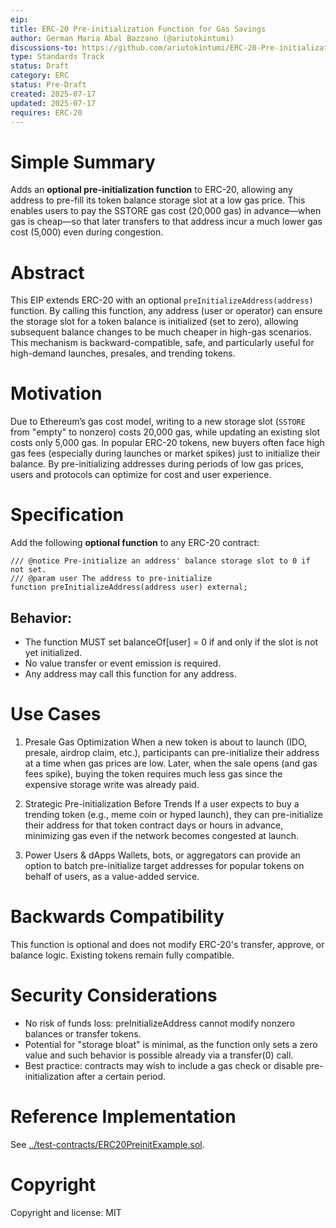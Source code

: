 ```yaml
---
eip: 
title: ERC-20 Pre-initialization Function for Gas Savings
author: German Maria Abal Bazzano (@ariutokintumi)
discussions-to: https://github.com/ariutokintumi/ERC-20-Pre-initialization
type: Standards Track
status: Draft
category: ERC
status: Pre-Draft
created: 2025-07-17
updated: 2025-07-17
requires: ERC-20
---
```


# Simple Summary

Adds an **optional pre-initialization function** to ERC-20, allowing any address to pre-fill its token balance storage slot at a low gas price. This enables users to pay the SSTORE gas cost (20,000 gas) in advance—when gas is cheap—so that later transfers to that address incur a much lower gas cost (5,000) even during congestion.

# Abstract

This EIP extends ERC-20 with an optional `preInitializeAddress(address)` function. By calling this function, any address (user or operator) can ensure the storage slot for a token balance is initialized (set to zero), allowing subsequent balance changes to be much cheaper in high-gas scenarios. This mechanism is backward-compatible, safe, and particularly useful for high-demand launches, presales, and trending tokens.

# Motivation

Due to Ethereum’s gas cost model, writing to a new storage slot (`SSTORE` from "empty" to nonzero) costs 20,000 gas, while updating an existing slot costs only 5,000 gas. In popular ERC-20 tokens, new buyers often face high gas fees (especially during launches or market spikes) just to initialize their balance. By pre-initializing addresses during periods of low gas prices, users and protocols can optimize for cost and user experience.

# Specification

Add the following **optional function** to any ERC-20 contract:

```solidity
/// @notice Pre-initialize an address' balance storage slot to 0 if not set.
/// @param user The address to pre-initialize
function preInitializeAddress(address user) external;
```

## Behavior:

- The function MUST set balanceOf[user] = 0 if and only if the slot is not yet initialized.
- No value transfer or event emission is required.
- Any address may call this function for any address.

# Use Cases

1. Presale Gas Optimization
When a new token is about to launch (IDO, presale, airdrop claim, etc.), participants can pre-initialize their address at a time when gas prices are low. Later, when the sale opens (and gas fees spike), buying the token requires much less gas since the expensive storage write was already paid.

2. Strategic Pre-initialization Before Trends
If a user expects to buy a trending token (e.g., meme coin or hyped launch), they can pre-initialize their address for that token contract days or hours in advance, minimizing gas even if the network becomes congested at launch.

3. Power Users & dApps
Wallets, bots, or aggregators can provide an option to batch pre-initialize target addresses for popular tokens on behalf of users, as a value-added service.

# Backwards Compatibility

This function is optional and does not modify ERC-20's transfer, approve, or balance logic. Existing tokens remain fully compatible.

# Security Considerations

- No risk of funds loss: preInitializeAddress cannot modify nonzero balances or transfer tokens.
- Potential for "storage bloat" is minimal, as the function only sets a zero value and such behavior is possible already via a transfer(0) call.
- Best practice: contracts may wish to include a gas check or disable pre-initialization after a certain period.

# Reference Implementation

See [../test-contracts/ERC20PreinitExample.sol](https://github.com/ariutokintumi/ERC-20-Pre-initialization/blob/main/test-contracts/ERC20PreinitExample.sol).

# Copyright

Copyright and license: MIT